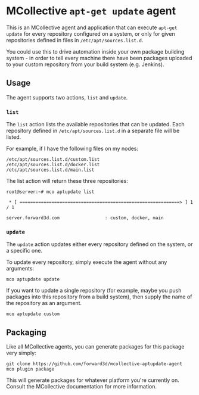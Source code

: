 # MCollective `apt-get update` agent

This is an MCollective agent and application that can execute `apt-get update` for every repository 
configured on a system, or only for given repositories defined in files in `/etc/apt/sources.list.d`.

You could use this to drive automation inside your own package building system - 
in order to tell every machine there have been packages uploaded to your custom repository
from your build system (e.g. Jenkins).

## Usage

The agent supports two actions, `list` and `update`.

### `list`

The `list` action lists the available repositories that can be updated. Each repository defined
in `/etc/apt/sources.list.d` in a separate file will be listed.

For example, if I have the following files on my nodes:

    /etc/apt/sources.list.d/custom.list
    /etc/apt/sources.list.d/docker.list
    /etc/apt/sources.list.d/main.list

The list action will return these three repositories:

    root@server:~# mco aptupdate list
    
     * [ ============================================================> ] 1 / 1
     
    server.forward3d.com                 : custom, docker, main

### `update`

The `update` action updates either every repository defined on the system, or a specific one.

To update every repository, simply execute the agent without any arguments:

    mco aptupdate update

If you want to update a single repository (for example, maybe you push packages into this repository from
a build system), then supply the name of the repository as an argument.

    mco aptupdate custom

## Packaging

Like all MCollective agents, you can generate packages for this package very simply:

    git clone https://github.com/forward3d/mcollective-aptupdate-agent
    mco plugin package
  
This will generate packages for whatever platform you're currently on. Consult the MCollective documentation
for more information.